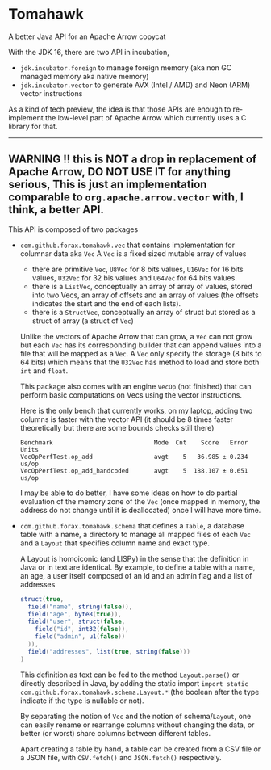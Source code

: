 # Tomahawk
A better Java API for an Apache Arrow copycat

With the JDK 16, there are two API in incubation,
- `jdk.incubator.foreign` to manage foreign memory (aka non GC managed memory aka native memory)
- `jdk.incubator.vector` to generate AVX (Intel / AMD) and Neon (ARM) vector instructions

As a kind of tech preview, the idea is that those APIs are enough to re-implement the low-level part
of Apache Arrow which currently uses a C library for that.

---
WARNING !! this is NOT a drop in replacement of Apache Arrow, DO NOT USE IT for anything serious,
This is just an implementation comparable to `org.apache.arrow.vector` with, I think, a better API.
---

This API is composed of two packages
- `com.github.forax.tomahawk.vec` that contains implementation for columnar data aka `Vec`
   A `Vec` is a fixed sized mutable array of values 
   - there are primitive `Vec`, `U8Vec` for 8 bits values, `U16Vec` for 16 bits values, `U32Vec`
     for 32 bis values and `U64Vec` for 64 bits values.
   - there is a `ListVec`, conceptually an array of array of values, stored into two Vecs,
     an array of offsets and an array of values (the offsets indicates the start and the end of each lists).
   - there is a `StructVec`, conceptually an array of struct but stored as a struct of array
     (a struct of `Vec`)
     
   Unlike the vectors of Apache Arrow that can grow, a `Vec` can not grow but each `Vec` has its
   corresponding builder that can append values into a file that will be mapped as a `Vec`.
   A `Vec` only specify the storage (8 bits to 64 bits) which means that the `U32Vec` has method
   to load and store both `int` and `float`.
  
   This package also comes with an engine `VecOp` (not finished) that can perform basic computations
   on Vecs using the vector instructions.
  
   Here is the only bench that currently works, on my laptop, adding two columns is faster
   with the vector API (it should be 8 times faster theoretically but there are some bounds checks
   still there)
   ```
   Benchmark                            Mode  Cnt    Score   Error  Units
   VecOpPerfTest.op_add                 avgt    5   36.985 ± 0.234  us/op
   VecOpPerfTest.op_add_handcoded       avgt    5  188.107 ± 0.651  us/op
   ```
  
   I may be able to do better, I have some ideas on how to do partial evaluation of the memory zone
   of the `Vec` (once mapped in memory, the address do not change until it is deallocated)
   once I will have more time.

- `com.github.forax.tomahawk.schema` that defines a `Table`, a database table with a name,
  a directory to manage all mapped files of each `Vec` and a `Layout` that specifies column name
  and exact type.
  
  A Layout is homoiconic (and LISPy) in the sense that the definition in Java or in text are identical.
  By example, to define a table with a name, an age, a user itself composed of an id and an admin flag
  and a list of addresses
  ```java
  struct(true,
    field("name", string(false)),
    field("age", byte8(true)),
    field("user", struct(false,
      field("id", int32(false)),
      field("admin", u1(false))
    )),
    field("addresses", list(true, string(false)))
  )
  ```
  This definition as text can be fed to the method `Layout.parse()` or directly described in Java,
  by adding the static import `import static com.github.forax.tomahawk.schema.Layout.*`
  (the boolean after the type indicate if the type is nullable or not).
  
  By separating the notion of `Vec` and the notion of schema/`Layout`, one can easily rename or
  rearrange columns without changing the data, or better (or worst) share columns between
  different tables.
  
  Apart creating a table by hand, a table can be created from a CSV file or a JSON file,
  with `CSV.fetch()` and `JSON.fetch()` respectively.
  